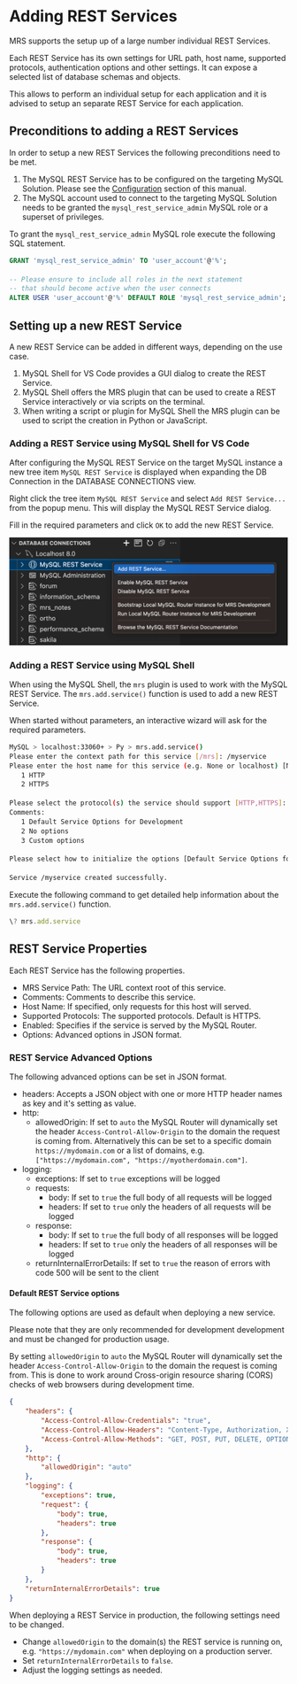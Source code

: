 <!-- Copyright (c) 2022, 2023, Oracle and/or its affiliates.

This program is free software; you can redistribute it and/or modify
it under the terms of the GNU General Public License, version 2.0,
as published by the Free Software Foundation.

This program is also distributed with certain software (including
but not limited to OpenSSL) that is licensed under separate terms, as
designated in a particular file or component or in included license
documentation.  The authors of MySQL hereby grant you an additional
permission to link the program and your derivative works with the
separately licensed software that they have included with MySQL.
This program is distributed in the hope that it will be useful,  but
WITHOUT ANY WARRANTY; without even the implied warranty of
MERCHANTABILITY or FITNESS FOR A PARTICULAR PURPOSE.  See
the GNU General Public License, version 2.0, for more details.

You should have received a copy of the GNU General Public License
along with this program; if not, write to the Free Software Foundation, Inc.,
51 Franklin St, Fifth Floor, Boston, MA 02110-1301 USA -->

# Adding REST Services

MRS supports the setup up of a large number individual REST Services.

Each REST Service has its own settings for URL path, host name, supported protocols, authentication options and other settings. It can expose a selected list of database schemas and objects.

This allows to perform an individual setup for each application and it is advised to setup an separate REST Service for each application.

## Preconditions to adding a REST Services

In order to setup a new REST Services the following preconditions need to be met.

1. The MySQL REST Service has to be configured on the targeting MySQL Solution. Please see the [Configuration](#configuration-of-the-mysql-rest-service) section of this manual.
2. The MySQL account used to connect to the targeting MySQL Solution needs to be granted the `mysql_rest_service_admin` MySQL role or a superset of privileges.

To grant the `mysql_rest_service_admin` MySQL role execute the following SQL statement.

```sql
GRANT 'mysql_rest_service_admin' TO 'user_account'@'%';

-- Please ensure to include all roles in the next statement 
-- that should become active when the user connects
ALTER USER 'user_account'@'%' DEFAULT ROLE 'mysql_rest_service_admin';
```

## Setting up a new REST Service

A new REST Service can be added in different ways, depending on the use case.

1. MySQL Shell for VS Code provides a GUI dialog to create the REST Service.
2. MySQL Shell offers the MRS plugin that can be used to create a REST Service interactively or via scripts on the terminal.
3. When writing a script or plugin for MySQL Shell the MRS plugin can be used to script the creation in Python or JavaScript.

### Adding a REST Service using MySQL Shell for VS Code

After configuring the MySQL REST Service on the target MySQL instance a new tree item `MySQL REST Service` is displayed when expanding the DB Connection in the DATABASE CONNECTIONS view.

Right click the tree item `MySQL REST Service` and select `Add REST Service...` from the popup menu. This will display the MySQL REST Service dialog.

Fill in the required parameters and click `OK` to add the new REST Service.

![Adding a REST Service](../images/vsc-mrs-add-service.png "Adding a REST Service")

### Adding a REST Service using MySQL Shell

When using the MySQL Shell, the `mrs` plugin is used to work with the MySQL REST Service. The `mrs.add.service()` function is used to add a new REST Service.

When started without parameters, an interactive wizard will ask for the required parameters.

```bash
MySQL > localhost:33060+ > Py > mrs.add.service()
Please enter the context path for this service [/mrs]: /myservice
Please enter the host name for this service (e.g. None or localhost) [None]: 
   1 HTTP
   2 HTTPS

Please select the protocol(s) the service should support [HTTP,HTTPS]: 2
Comments: 
   1 Default Service Options for Development
   2 No options
   3 Custom options

Please select how to initialize the options [Default Service Options for Development]: 

Service /myservice created successfully.
```

Execute the following command to get detailed help information about the `mrs.add.service()` function.

```js
\? mrs.add.service
```

## REST Service Properties

Each REST Service has the following properties.

- MRS Service Path: The URL context root of this service.
- Comments: Comments to describe this service.
- Host Name: If specified, only requests for this host will served.
- Supported Protocols: The supported protocols. Default is HTTPS.
- Enabled: Specifies if the service is served by the MySQL Router.
- Options: Advanced options in JSON format.

### REST Service Advanced Options

The following advanced options can be set in JSON format.

- headers: Accepts a JSON object with one or more HTTP header names as key and it's setting as value.
- http:
  - allowedOrigin: If set to `auto` the MySQL Router will dynamically set the header `Access-Control-Allow-Origin` to the domain the request is coming from. Alternatively this can be set to a specific domain `https://mydomain.com` or a list of domains, e.g. `["https://mydomain.com", "https://myotherdomain.com"]`.
- logging:
  - exceptions: If set to `true` exceptions will be logged
  - requests:
    - body: If set to `true` the full body of all requests will be logged
    - headers: If set to `true` only the headers of all requests will be logged
  - response:
    - body: If set to `true` the full body of all responses will be logged
    - headers: If set to `true` only the headers of all responses will be logged
  - returnInternalErrorDetails: If set to `true` the reason of errors with code 500 will be sent to the client

#### Default REST Service options

The following options are used as default when deploying a new service.

Please note that they are only recommended for development development and must be changed for production usage.

By setting `allowedOrigin` to `auto` the MySQL Router will dynamically set the header `Access-Control-Allow-Origin` to the domain the request is coming from. This is done to work around Cross-origin resource sharing (CORS) checks of web browsers during development time.

```json
{
    "headers": {
        "Access-Control-Allow-Credentials": "true",
        "Access-Control-Allow-Headers": "Content-Type, Authorization, X-Requested-With, Origin, X-Auth-Token",
        "Access-Control-Allow-Methods": "GET, POST, PUT, DELETE, OPTIONS"
    },
    "http": {
        "allowedOrigin": "auto"
    },
    "logging": {
        "exceptions": true,
        "request": {
            "body": true,
            "headers": true
        },
        "response": {
            "body": true,
            "headers": true
        }
    },
    "returnInternalErrorDetails": true
}
```

When deploying a REST Service in production, the following settings need to be changed.

- Change `allowedOrigin` to the domain(s) the REST service is running on, e.g. `"https://mydomain.com"` when deploying on a production server.
- Set `returnInternalErrorDetails` to `false`.
- Adjust the logging settings as needed.
